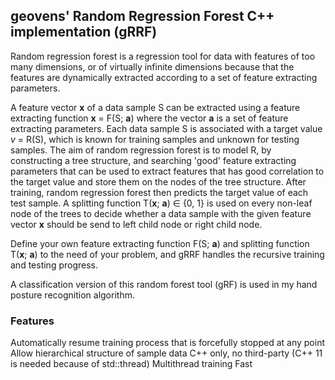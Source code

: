 ## geovens' Random Regression Forest C++ implementation (gRRF)

Random regression forest is a regression tool for data with features of too many dimensions, or of virtually infinite dimensions because that the features are dynamically extracted according to a set of feature extracting parameters. 

A feature vector **x** of a data sample S can be extracted using a feature extracting function **x** = F(S; **a**) where the vector **a** is a set of feature extracting parameters. Each data sample S is associated with a target value *v* = R(S), which is known for training samples and unknown for testing samples. The aim of random regression forest is to model R, by constructing a tree structure, and searching 'good' feature extracting parameters that can be used to extract features that has good correlation to the target value and store them on the nodes of the tree structure. After training, random regression forest then predicts the target value of each test sample. A splitting function T(**x**; **a**) ∈ {0, 1} is used on every non-leaf node of the trees to decide whether a data sample with the given feature vector **x** should be send to left child node or right child node.

Define your own feature extracting function F(S; **a**) and splitting function T(**x**; **a**) to the need of your problem, and gRRF handles the recursive training and testing progress.

A classification version of this random forest tool (gRF) is used in my hand posture recognition algorithm.

### Features
Automatically resume training process that is forcefully stopped at any point
Allow hierarchical structure of sample data
C++ only, no third-party (C++ 11 is needed because of std::thread)
Multithread training
Fast